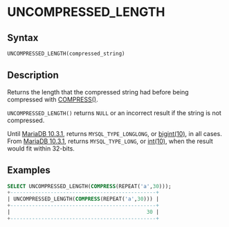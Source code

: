 # UNCOMPRESSED_LENGTH

## Syntax

```sql
UNCOMPRESSED_LENGTH(compressed_string)
```

## Description

Returns the length that the compressed string had before being
compressed with [COMPRESS()](/built-in-functions/secondary-functions/encryption-hashing-and-compression-functions/compress/).

`UNCOMPRESSED_LENGTH()` returns `NULL` or an incorrect result if the string is not compressed.

Until [MariaDB 10.3.1](/kb/en/mariadb-1031-release-notes/), returns `MYSQL_TYPE_LONGLONG`, or [bigint(10)](/columns-storage-engines-and-plugins/data-types/data-types-numeric-data-types/bigint/), in all cases. From [MariaDB 10.3.1](/kb/en/mariadb-1031-release-notes/), returns `MYSQL_TYPE_LONG`, or [int(10)](/columns-storage-engines-and-plugins/data-types/data-types-numeric-data-types/int/), when the result would fit within 32-bits.

## Examples

```sql
SELECT UNCOMPRESSED_LENGTH(COMPRESS(REPEAT('a',30)));
+-----------------------------------------------+
| UNCOMPRESSED_LENGTH(COMPRESS(REPEAT('a',30))) |
+-----------------------------------------------+
|                                            30 |
+-----------------------------------------------+
```